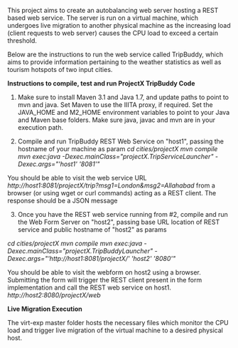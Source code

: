 This project aims to create an autobalancing web server hosting a REST based web service.
The server is run on a virtual machine, which undergoes live migration to another physical machine as the increasing load (client requests to web server) causes the CPU load to exceed a certain threshold.

Below are the instructions to run the web service called TripBuddy, which aims to provide information pertaining to the weather statistics as well as tourism hotspots of two input cities.

**Instructions to compile, test and run ProjectX TripBuddy Code**

1) Make sure to install Maven 3.1 and Java 1.7, and update paths to point to mvn and java. Set Maven to use the IIITA proxy, if required. Set the JAVA_HOME and M2_HOME environment variables to point to your Java and Maven base folders.
Make sure java, javac and mvn are in your execution path.

2) Compile and run TripBuddy REST Web Service on "host1", passing the hostname of your machine as param
_cd cities/projectX
mvn compile
mvn exec:java -Dexec.mainClass="projectX.TripServiceLauncher" -Dexec.args="'host1' '8081'"_

You should be able to visit the web service URL _http://host1:8081/projectX/trip?msg1=London&msg2=Allahabad_ from a browser (or using wget or curl commands) acting as a REST client. The response should be a JSON message

3) Once you have the REST web service running from #2, compile and run the Web Form Server on "host2", passing base URL location of REST service and public hostname of "host2" as params

_cd cities/projectX
mvn compile
mvn exec:java -Dexec.mainClass="projectX.TripBuddyLauncher" -Dexec.args="'http://host1:8081/projectX/' 'host2' '8080'"_

You should be able to visit the webform on host2 using a browser. Submitting the form will trigger the REST client present in the form implementation and call the REST web service on host1.
_http://host2:8080/projectX/web_

**Live Migration Execution**

The virt-exp master folder hosts the necessary files which monitor the CPU load and trigger live migration of the virtual machine to a desired physical host.


	
